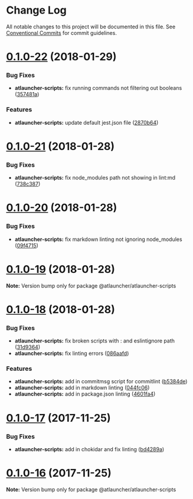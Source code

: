 # Change Log

All notable changes to this project will be documented in this file.
See [Conventional Commits](https://conventionalcommits.org) for commit guidelines.

<a name="0.1.0-22"></a>
# [0.1.0-22](https://github.com/ATLauncher/style-guide/compare/@atlauncher/atlauncher-scripts@0.1.0-21...@atlauncher/atlauncher-scripts@0.1.0-22) (2018-01-29)


### Bug Fixes

* **atlauncher-scripts:** fix running commands not filtering out booleans ([357481a](https://github.com/ATLauncher/style-guide/commit/357481a))


### Features

* **atlauncher-scripts:** update default jest.json file ([2870b64](https://github.com/ATLauncher/style-guide/commit/2870b64))




<a name="0.1.0-21"></a>
# [0.1.0-21](https://github.com/ATLauncher/style-guide/compare/@atlauncher/atlauncher-scripts@0.1.0-20...@atlauncher/atlauncher-scripts@0.1.0-21) (2018-01-28)


### Bug Fixes

* **atlauncher-scripts:** fix node_modules path not showing in lint:md ([738c387](https://github.com/ATLauncher/style-guide/commit/738c387))




<a name="0.1.0-20"></a>
# [0.1.0-20](https://github.com/ATLauncher/style-guide/compare/@atlauncher/atlauncher-scripts@0.1.0-19...@atlauncher/atlauncher-scripts@0.1.0-20) (2018-01-28)


### Bug Fixes

* **atlauncher-scripts:** fix markdown linting not ignoring node_modules ([09f4715](https://github.com/ATLauncher/style-guide/commit/09f4715))




<a name="0.1.0-19"></a>
# [0.1.0-19](https://github.com/ATLauncher/style-guide/compare/@atlauncher/atlauncher-scripts@0.1.0-18...@atlauncher/atlauncher-scripts@0.1.0-19) (2018-01-28)




**Note:** Version bump only for package @atlauncher/atlauncher-scripts

<a name="0.1.0-18"></a>
# [0.1.0-18](https://github.com/ATLauncher/style-guide/compare/@atlauncher/atlauncher-scripts@0.1.0-17...@atlauncher/atlauncher-scripts@0.1.0-18) (2018-01-28)


### Bug Fixes

* **atlauncher-scripts:** fix broken scripts with : and eslintignore path ([31d9364](https://github.com/ATLauncher/style-guide/commit/31d9364))
* **atlauncher-scripts:** fix linting errors ([086aafd](https://github.com/ATLauncher/style-guide/commit/086aafd))


### Features

* **atlauncher-scripts:** add in commitmsg script for commitlint ([b5384de](https://github.com/ATLauncher/style-guide/commit/b5384de))
* **atlauncher-scripts:** add in markdown linting ([044fc06](https://github.com/ATLauncher/style-guide/commit/044fc06))
* **atlauncher-scripts:** add in package.json linting ([4601fa4](https://github.com/ATLauncher/style-guide/commit/4601fa4))




<a name="0.1.0-17"></a>
# [0.1.0-17](https://github.com/ATLauncher/style-guide/compare/@atlauncher/atlauncher-scripts@0.1.0-16...@atlauncher/atlauncher-scripts@0.1.0-17) (2017-11-25)


### Bug Fixes

* **atlauncher-scripts:** add in chokidar and fix linting ([bd4289a](https://github.com/ATLauncher/style-guide/commit/bd4289a))




<a name="0.1.0-16"></a>
# [0.1.0-16](https://github.com/ATLauncher/style-guide/compare/@atlauncher/atlauncher-scripts@0.1.0-15...@atlauncher/atlauncher-scripts@0.1.0-16) (2017-11-25)




**Note:** Version bump only for package @atlauncher/atlauncher-scripts
